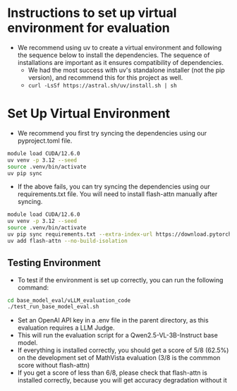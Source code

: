 # Instructions to set up virtual environment for evaluation
- We recommend using uv to create a virtual environment and following the sequence below to install the dependencies. The sequence of installations are important as it ensures compatibility of dependencies.
    - We had the most success with uv's standalone installer (not the pip version), and recommend this for this project as well.
    - ```curl -LsSf https://astral.sh/uv/install.sh | sh```

# Set Up Virtual Environment
- We recommend you first try syncing the dependencies using our pyproject.toml file.
```bash
module load CUDA/12.6.0
uv venv -p 3.12 --seed
source .venv/bin/activate
uv pip sync
```

- If the above fails, you can try syncing the dependencies using our requirements.txt file. You will need to install flash-attn manually after syncing.
```bash
module load CUDA/12.6.0
uv venv -p 3.12 --seed
source .venv/bin/activate
uv pip sync requirements.txt --extra-index-url https://download.pytorch.org/whl/cu126 --index-strategy unsafe-best-match
uv add flash-attn --no-build-isolation
```

## Testing Environment
- To test if the environment is set up correctly, you can run the following command:
```bash
cd base_model_eval/vLLM_evaluation_code
./test_run_base_model_eval.sh
```

- Set an OpenAI API key in a .env file in the parent directory, as this evaluation requires a LLM Judge.
- This will run the evaluation script for a Qwen2.5-VL-3B-Instruct base model.
- If everything is installed correctly, you should get a score of 5/8 (62.5%) on the development set of MathVista evaluation (3/8 is the commmon score without flash-attn)
- If you get a score of less than 6/8, please check that flash-attn is installed correctly, because you will get accuracy degradation without it